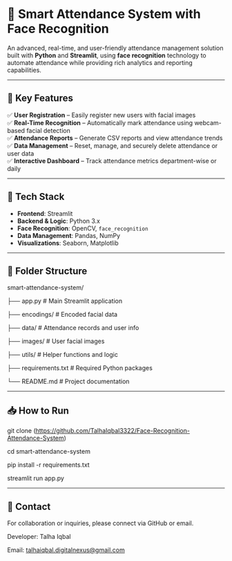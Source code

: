 # 📸 Smart Attendance System with Face Recognition

An advanced, real-time, and user-friendly attendance management solution built with **Python** and **Streamlit**, using **face recognition** technology to automate attendance while providing rich analytics and reporting capabilities.

---

## 🚀 Key Features

✅ **User Registration** – Easily register new users with facial images  
✅ **Real-Time Recognition** – Automatically mark attendance using webcam-based facial detection  
✅ **Attendance Reports** – Generate CSV reports and view attendance trends  
✅ **Data Management** – Reset, manage, and securely delete attendance or user data  
✅ **Interactive Dashboard** – Track attendance metrics department-wise or daily  

---

## 🔧 Tech Stack

- **Frontend**: Streamlit  
- **Backend & Logic**: Python 3.x  
- **Face Recognition**: OpenCV, `face_recognition`  
- **Data Management**: Pandas, NumPy  
- **Visualizations**: Seaborn, Matplotlib  

---

## 📂 Folder Structure

smart-attendance-system/

├── app.py # Main Streamlit application

├── encodings/ # Encoded facial data

├── data/ # Attendance records and user info

├── images/ # User facial images

├── utils/ # Helper functions and logic

├── requirements.txt # Required Python packages

└── README.md # Project documentation

----
📥 How to Run
----
git clone (https://github.com/TalhaIqbal3322/Face-Recognition-Attendance-System)

cd smart-attendance-system

pip install -r requirements.txt

streamlit run app.py



-----
📩 Contact
-----
For collaboration or inquiries, please connect via GitHub or email.

Developer: Talha Iqbal

Email: talhaiqbal.digitalnexus@gmail.com
